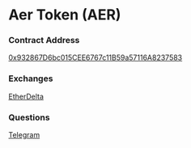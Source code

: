 # Aer Token (AER)

### Contract Address

[0x932867D6bc015CEE6767c11B59a57116A8237583](https://etherscan.io/address/0x932867d6bc015cee6767c11b59a57116a8237583)

### Exchanges

[EtherDelta](https://etherdelta.com/#0x932867d6bc015cee6767c11b59a57116a8237583-ETH)

### Questions

[Telegram](https://t.me/AERTokenHodlers)

